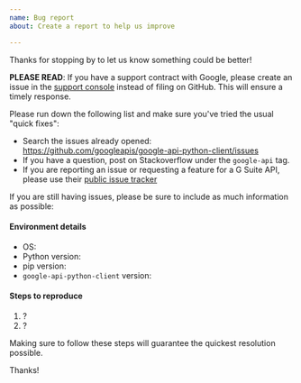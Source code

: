 ```yaml
---
name: Bug report
about: Create a report to help us improve

---
```


Thanks for stopping by to let us know something could be better!

**PLEASE READ**: If you have a support contract with Google, please create an issue in the [support console](https://cloud.google.com/support/) instead of filing on GitHub. This will ensure a timely response.

Please run down the following list and make sure you've tried the usual "quick fixes":

  - Search the issues already opened: https://github.com/googleapis/google-api-python-client/issues
  - If you have a question, post on Stackoverflow under the `google-api` tag.
  - If you are reporting an issue or requesting a feature for a G Suite API, please use their [public issue tracker](https://gsuite-developers.googleblog.com/2017/03/a-new-issue-tracker-for-g-suite.html)

If you are still having issues, please be sure to include as much information as possible:

#### Environment details

  - OS:
  - Python version:
  - pip version:
  - `google-api-python-client` version:

#### Steps to reproduce

  1. ?
  2. ?

Making sure to follow these steps will guarantee the quickest resolution possible.

Thanks!
